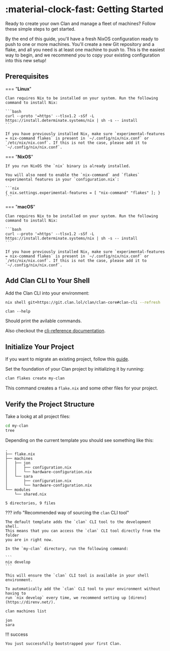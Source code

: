 # :material-clock-fast: Getting Started

Ready to create your own Clan and manage a fleet of machines? Follow these simple steps to get started.

By the end of this guide, you'll have a fresh NixOS configuration ready to push to one or more machines. You'll create a new Git repository and a flake, and all you need is at least one machine to push to. This is the easiest way to begin, and we recommend you to copy your existing configuration into this new setup!

## Prerequisites

=== "**Linux**"

    Clan requires Nix to be installed on your system. Run the following command to install Nix:

    ```bash
    curl --proto '=https' --tlsv1.2 -sSf -L https://install.determinate.systems/nix | sh -s -- install
    ```

    If you have previously installed Nix, make sure `experimental-features = nix-command flakes` is present in `~/.config/nix/nix.conf` or `/etc/nix/nix.conf`. If this is not the case, please add it to `~/.config/nix/nix.conf`.

=== "**NixOS**"

    If you run NixOS the `nix` binary is already installed.

    You will also need to enable the `nix-command` and `flakes` experimental features in your `configuration.nix`:

    ```nix
    { nix.settings.experimental-features = [ "nix-command" "flakes" ]; }
    ```

=== "**macOS**"

    Clan requires Nix to be installed on your system. Run the following command to install Nix:

    ```bash
    curl --proto '=https' --tlsv1.2 -sSf -L https://install.determinate.systems/nix | sh -s -- install
    ```

    If you have previously installed Nix, make sure `experimental-features = nix-command flakes` is present in `~/.config/nix/nix.conf` or `/etc/nix/nix.conf`. If this is not the case, please add it to `~/.config/nix/nix.conf`.

## Add Clan CLI to Your Shell

Add the Clan CLI into your environment:

```bash
nix shell git+https://git.clan.lol/clan/clan-core#clan-cli --refresh
```

```terminalSession
clan --help
```

Should print the avilable commands.

Also checkout the [cli-reference documentation](../../reference/cli/index.md).

## Initialize Your Project

If you want to migrate an existing project, follow this [guide](../migrations/migration-guide.md).

Set the foundation of your Clan project by initializing it by running:

```bash
clan flakes create my-clan
```

This command creates a `flake.nix` and some other files for your project.

## Verify the Project Structure

Take a lookg at all project files:

```bash
cd my-clan
tree
```

Depending on the current template you should see something like this:

``` { .console .no-copy }
.
├── flake.nix
├── machines
│   ├── jon
│   │   ├── configuration.nix
│   │   └── hardware-configuration.nix
│   └── sara
│       ├── configuration.nix
│       └── hardware-configuration.nix
└── modules
    └── shared.nix

5 directories, 9 files
```

??? info "Recommended way of sourcing the `clan` CLI tool"

    The default template adds the `clan` CLI tool to the development shell.
    This means that you can access the `clan` CLI tool directly from the folder
    you are in right now.

    In the `my-clan` directory, run the following command:

    ```
    nix develop
    ```

    This will ensure the `clan` CLI tool is available in your shell environment.

    To automatically add the `clan` CLI tool to your environment without having to
    run `nix develop` every time, we recommend setting up [direnv](https://direnv.net/).

```bash
clan machines list
```

``` { .console .no-copy }
jon
sara
```

!!! success

    You just successfully bootstrapped your first Clan.
